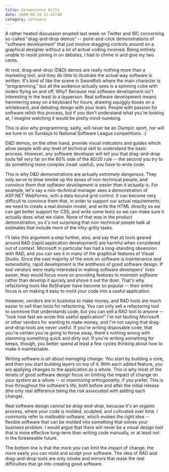 ```yaml
---
title: Convenience Kills
date: 2008-08-19 21:43:00
category: software
---
```


<span class='drop-cap'>A rather heated discussion</span> erupted last week on Twitter and IRC concerning so-called "drag-and-drop demos" -- point-and-click demonstrations of "software development" that just involve dragging controls around on a graphical designer without a lot of actual coding involved. Being entirely unable to resist joining in on debates, I had to chime in and give my two cents.

At root, drag-and-drop (D&D) demos are really nothing more than a marketing tool, and they do little to illustrate the actual way software is written. It's kind of like the scene in Swordfish where the main character is "programming," but all the audience actually sees is a spinning cube with nodes flying on and off. Why? Because real software development isn't interesting in the least to a layperson. Real software development means hammering away on a keyboard for hours, drawing squiggly boxes on a whiteboard, and debating design with your team. People with passion for software relish this process, but if you don't understand what you're looking at, I imagine watching it would be pretty mind-numbing.

This is also why programming, sadly, will never be an Olympic sport, nor will we tune in on Sundays to National Software League competitions. :)

D&D demos, on the other hand, provide visual indicators and guides which allow people with any level of technical skill to understand the basic process. However, any software developer will tell you that drag-and-drop tools fall _very_ far on the 80% side of the 80/20 rule -- the second you try to do something more complex (read: useful), you _have_ to write code.

This is why D&D demonstrations are actually _extremely dangerous_. They only serve to blow smoke up the asses of non-technical people, and _convince them that software development is easier than it actually is_. For example, let's say a non-technical manager sees a demonstration of ASP.NET WebForms, with a data-bound grid control. It can become very difficult to convince them that, in order to support our actual requirements, we need to create a real domain model, and write the HTML directly so we can get better support for CSS, and write some tests so we can make sure it actually does what we claim. None of that was in the product demonstration, so it's not surprising that non-technical people balk at estimates that include more of the nitty-gritty tasks.

I'll take this argument a step further, also, and say that all tools geared around RAD (rapid application development) are harmful when considered out of context. Microsoft in particular has had a long-standing obsession with RAD, and you can see it in many of the graphical features of Visual Studio. Since the vast majority of the work on software is maintenance and extensibility, rapid development is the antithesis of good software design. If tool vendors were really interested in making software developers' lives easier, they would focus more on providing features to _maintain software_ rather than develop it quickly and shove it out the door. That's why refactoring tools like ReSharper have become so popular -- their entire focus is on making it easy to mold your code into a useful application.

However, vendors are in business to make money, and RAD tools are much easier to sell than tools for refactoring. You can only sell a refactoring tool to someone that understands code, but you can sell a RAD tool to anyone -- "look how fast we wrote this useful application!" I'm not faulting Microsoft or other vendors for wanting to make money, and I'm not saying that drag-and-drop tools are never useful. If you're writing disposable code, that you're certain you're going to throw away, there's nothing wrong with slamming something quick and dirty out. If you're writing something for keeps, though, you better spend at least a few cycles thinking about how to make it maintainable.

Writing software is _all about managing change_. You start by building a core, and then you start building layers on top of it. With each added feature, you are applying changes to the application as a whole. This is why most of the tenets of good software design focus on limiting the impact of change on your system as a whole -- or _maximizing orthogonality_, if you prefer. This is true throughout the software's life, both before and after the initial release  (the only real difference being the risk associated with adding each change).

Real software design _cannot be drag-and-drop_, because it's an organic process, where your code is molded, sculpted, and cultivated over time. I commonly refer to _malleable_ software, which evokes the right idea -- flexible software that can be molded into something that solves your business problem. I would argue that there will never be a visual design tool that is more effective long-term than writing code manually, or at least not in the foreseeable future.

The bottom line is that the more you can limit the impact of change, the more easily you can mold and sculpt your software. The idea of RAD and drag-and-drop tools are only smoke and mirrors that mask the real difficulties that go into creating good software.
